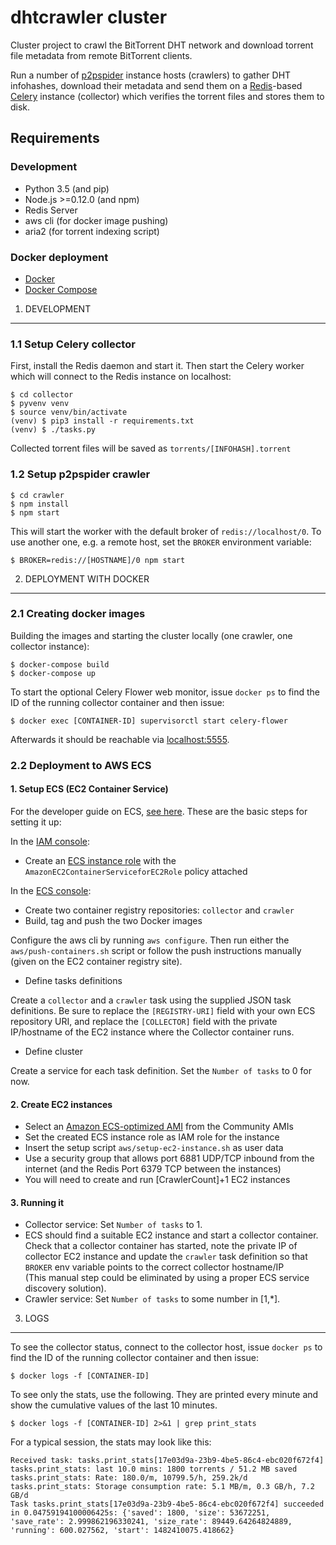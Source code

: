 dhtcrawler cluster
==================

Cluster project to crawl the BitTorrent DHT network and download torrent file metadata from remote BitTorrent clients.

Run a number of [p2pspider](https://github.com/dontcontactme/p2pspider) instance hosts (crawlers) to gather DHT infohashes, download their metadata and send them on a [Redis](https://redis.io/)-based [Celery](http://www.celeryproject.org/) instance (collector) which verifies the torrent files and stores them to disk.

Requirements
------------

### Development ###

* Python 3.5 (and pip)
* Node.js >=0.12.0 (and npm)
* Redis Server
* aws cli (for docker image pushing)
* aria2 (for torrent indexing script)

### Docker deployment ###

* [Docker](https://docs.docker.com/userguide/)
* [Docker Compose](https://docs.docker.com/compose/)

1. DEVELOPMENT
--------------

### 1.1 Setup Celery collector

First, install the Redis daemon and start it. Then start the Celery worker which will connect to the Redis instance on localhost:

```
$ cd collector
$ pyvenv venv
$ source venv/bin/activate
(venv) $ pip3 install -r requirements.txt
(venv) $ ./tasks.py
```

Collected torrent files will be saved as `torrents/[INFOHASH].torrent`

### 1.2 Setup p2pspider crawler

```
$ cd crawler
$ npm install
$ npm start
```

This will start the worker with the default broker of `redis://localhost/0`. To use another one, e.g. a remote host, set the `BROKER` environment variable:

```
$ BROKER=redis://[HOSTNAME]/0 npm start
```

2. DEPLOYMENT WITH DOCKER
-------------------------

### 2.1 Creating docker images

Building the images and starting the cluster locally (one crawler, one collector instance):

```
$ docker-compose build
$ docker-compose up
```

To start the optional Celery Flower web monitor, issue `docker ps` to find the ID of the running collector container and then issue:

```
$ docker exec [CONTAINER-ID] supervisorctl start celery-flower
```

Afterwards it should be reachable via [localhost:5555](http://localhost:5555).

### 2.2 Deployment to AWS ECS

#### 1. Setup ECS (EC2 Container Service)

For the developer guide on ECS, [see here](http://docs.aws.amazon.com/AmazonECS/latest/developerguide/Welcome.html). These are the basic steps for setting it up:

In the [IAM console](https://console.aws.amazon.com/iam):
* Create an [ECS instance role](http://docs.aws.amazon.com/AmazonECS/latest/developerguide/instance_IAM_role.html) with the `AmazonEC2ContainerServiceforEC2Role` policy attached

In the [ECS console](https://console.aws.amazon.com/ecs):
* Create two container registry repositories: `collector` and `crawler`
* Build, tag and push the two Docker images

Configure the aws cli by running `aws configure`. Then run either the `aws/push-containers.sh` script or follow the push instructions manually (given on the EC2 container registry site).

* Define tasks definitions

Create a `collector` and a `crawler` task using the supplied JSON task definitions. Be sure to replace the `[REGISTRY-URI]` field with your own ECS repository URI, and replace the `[COLLECTOR]` field with the private IP/hostname of the EC2 instance where the Collector container runs.

* Define cluster

Create a service for each task definition. Set the `Number of tasks` to 0 for now.

#### 2. Create EC2 instances

* Select an [Amazon ECS-optimized AMI](http://docs.aws.amazon.com/AmazonECS/latest/developerguide/launch_container_instance.html) from the Community AMIs
* Set the created ECS instance role as IAM role for the instance
* Insert the setup script `aws/setup-ec2-instance.sh` as user data
* Use a security group that allows port 6881 UDP/TCP inbound from the internet (and the Redis Port 6379 TCP between the instances)
* You will need to create and run [CrawlerCount]+1 EC2 instances

#### 3. Running it

* Collector service: Set `Number of tasks` to 1. 
* ECS should find a suitable EC2 instance and start a collector container. Check that a collector container has started, note the private IP of collector EC2 instance and update the `crawler` task definition so that `BROKER` env variable points to the correct collector hostname/IP  
  (This manual step could be eliminated by using a proper ECS service discovery solution).
* Crawler service: Set `Number of tasks` to some number in [1,*].

3. LOGS
-------

To see the collector status, connect to the collector host,  issue `docker ps` to find the ID of the running collector container and then issue:

```
$ docker logs -f [CONTAINER-ID]
```

To see only the stats, use the following. They are printed every minute and show the cumulative values of the last 10 minutes.

```
$ docker logs -f [CONTAINER-ID] 2>&1 | grep print_stats
```

For a typical session, the stats may look like this:

```
Received task: tasks.print_stats[17e03d9a-23b9-4be5-86c4-ebc020f672f4]  
tasks.print_stats: last 10.0 mins: 1800 torrents / 51.2 MB saved
tasks.print_stats: Rate: 180.0/m, 10799.5/h, 259.2k/d
tasks.print_stats: Storage consumption rate: 5.1 MB/m, 0.3 GB/h, 7.2 GB/d
Task tasks.print_stats[17e03d9a-23b9-4be5-86c4-ebc020f672f4] succeeded in 0.04759194100006425s: {'saved': 1800, 'size': 53672251, 'save_rate': 2.999862196330241, 'size_rate': 89449.64264824889, 'running': 600.027562, 'start': 1482410075.418662}

```
